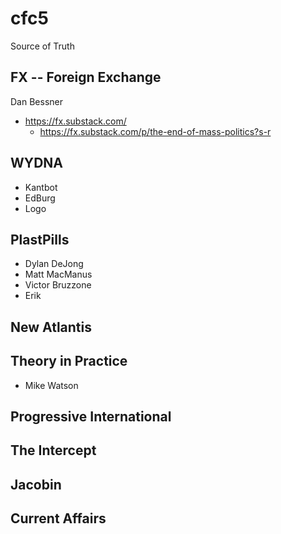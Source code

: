 cfc5
====

Source of Truth

FX -- Foreign Exchange
----------------
  Dan Bessner
  - https://fx.substack.com/
    - https://fx.substack.com/p/the-end-of-mass-politics?s-r
  
WYDNA
-----
  - Kantbot
  - EdBurg
  - Logo

PlastPills
----------
  - Dylan DeJong
  - Matt MacManus
  - Victor Bruzzone
  - Erik

New Atlantis
------------

Theory in Practice
------------------
  - Mike Watson

Progressive International
-------------------------

The Intercept
-------------

Jacobin
-------

Current Affairs
---------------






